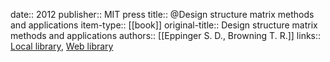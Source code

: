 date:: 2012
publisher:: MIT press
title:: @Design structure matrix methods and applications
item-type:: [[book]]
original-title:: Design structure matrix methods and applications
authors:: [[Eppinger S. D., Browning T. R.]]
links:: [Local library](zotero://select/library/items/PXFFVNQJ), [Web library](https://www.zotero.org/users/6520516/items/PXFFVNQJ)
